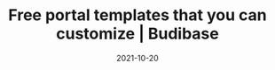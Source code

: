 ---
date: 2021-10-20
title: "Free portal templates that you can customize | Budibase"
description: "Check out our collection of free portal templates. You can customize for free and self-host on your own infrastructure or let Budibase manage everything for you."
images: ["/small-business-apps/budibase.png"]
draft: "false"
type: templates
layout: list
---